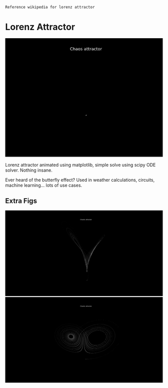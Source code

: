 ` Reference wikipedia for lorenz attractor `

# Lorenz Attractor

![Animated lorenz](figs/lorenz.gif)

Lorenz attractor animated using matplotlib,
simple solve using scipy ODE solver. Nothing
insane.

Ever heard of the butterfly effect? Used in 
weather calculations, circuits, machine learning... 
lots of use cases.

## Extra Figs

![beutiful](figs/fig1.png)
![butterfly](figs/fig2.png)

